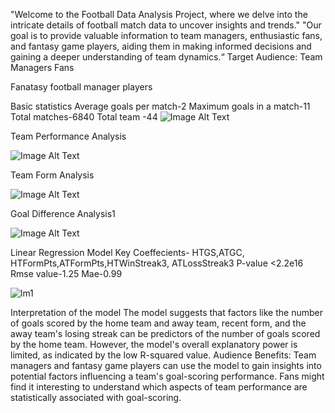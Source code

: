 "Welcome to the Football Data Analysis Project, where we delve into the intricate details of football match data to uncover insights and trends."
"Our goal is to provide valuable information to team managers, enthusiastic fans, and fantasy game players, aiding them in making informed decisions and gaining a deeper understanding of team dynamics.“
Target Audience:
Team Managers
Fans

Fanatasy football manager players 

Basic statistics
Average goals per match-2
Maximum goals in a match-11
Total matches-6840
Total team -44
![Image Alt Text](https://github.com/sumedh1710/epl-analysis-R-Project/assets/64302716/be2c59c3-62bf-4063-be39-6f756bf8812b)

Team Performance Analysis

![Image Alt Text](https://github.com/sumedh1710/epl-analysis-R-Project/assets/64302716/7c8a67ec-f7a8-468f-b588-d0dc487056f7)

Team Form Analysis


![Image Alt Text](https://github.com/sumedh1710/epl-analysis-R-Project/assets/64302716/978c268f-2e04-4b6b-9cee-4e4a8adfe5da)

Goal Difference Analysis1

![Image Alt Text](https://github.com/sumedh1710/epl-analysis-R-Project/assets/64302716/5b82c7a5-3bbd-4dc5-96bb-45536128507a)

Linear Regression Model
Key Coeffecients-
HTGS,ATGC, HTFormPts,ATFormPts,HTWinStreak3, ATLossStreak3
P-value <2.2e16
Rmse value-1.25
Mae-0.99


![lm1](https://github.com/sumedh1710/epl-analysis-R-Project/assets/64302716/0308d57e-3ea7-4d9c-bb0d-af55519b62a4)

Interpretation of the model
The model suggests that factors like the number of goals scored by the home team and away team, recent form, and the away team's losing streak can be predictors of the number of goals scored by the home team.
However, the model's overall explanatory power is limited, as indicated by the low R-squared value.
Audience Benefits:
Team managers and fantasy game players can use the model to gain insights into potential factors influencing a team's goal-scoring performance.
Fans might find it interesting to understand which aspects of team performance are statistically associated with goal-scoring.

